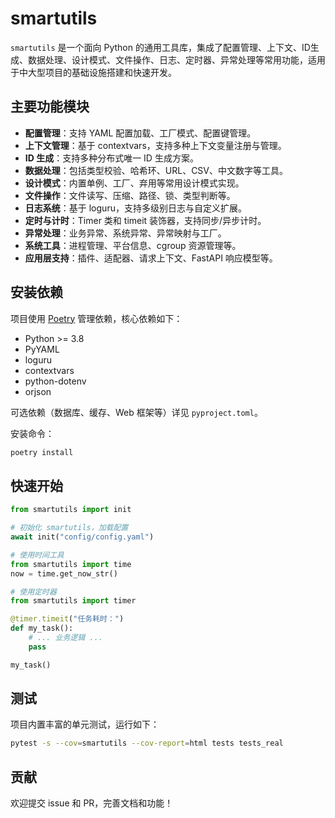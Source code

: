 # smartutils

`smartutils` 是一个面向 Python 的通用工具库，集成了配置管理、上下文、ID生成、数据处理、设计模式、文件操作、日志、定时器、异常处理等常用功能，适用于中大型项目的基础设施搭建和快速开发。

## 主要功能模块

- **配置管理**：支持 YAML 配置加载、工厂模式、配置键管理。
- **上下文管理**：基于 contextvars，支持多种上下文变量注册与管理。
- **ID 生成**：支持多种分布式唯一 ID 生成方案。
- **数据处理**：包括类型校验、哈希环、URL、CSV、中文数字等工具。
- **设计模式**：内置单例、工厂、弃用等常用设计模式实现。
- **文件操作**：文件读写、压缩、路径、锁、类型判断等。
- **日志系统**：基于 loguru，支持多级别日志与自定义扩展。
- **定时与计时**：Timer 类和 timeit 装饰器，支持同步/异步计时。
- **异常处理**：业务异常、系统异常、异常映射与工厂。
- **系统工具**：进程管理、平台信息、cgroup 资源管理等。
- **应用层支持**：插件、适配器、请求上下文、FastAPI 响应模型等。

## 安装依赖

项目使用 [Poetry](https://python-poetry.org/) 管理依赖，核心依赖如下：

- Python >= 3.8
- PyYAML
- loguru
- contextvars
- python-dotenv
- orjson

可选依赖（数据库、缓存、Web 框架等）详见 `pyproject.toml`。

安装命令：

```bash
poetry install
```

## 快速开始

```python
from smartutils import init

# 初始化 smartutils，加载配置
await init("config/config.yaml")

# 使用时间工具
from smartutils import time
now = time.get_now_str()

# 使用定时器
from smartutils import timer

@timer.timeit("任务耗时：")
def my_task():
    # ... 业务逻辑 ...
    pass

my_task()
```

## 测试

项目内置丰富的单元测试，运行如下：

```bash
pytest -s --cov=smartutils --cov-report=html tests tests_real
```

## 贡献

欢迎提交 issue 和 PR，完善文档和功能！
